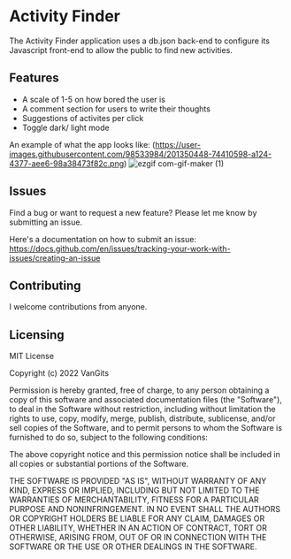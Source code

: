 # Activity Finder

The Activity Finder application uses a db.json back-end to configure its Javascript front-end to allow the public to find new activities.

## Features

- A scale of 1-5 on how bored the user is
- A comment section for users to write their thoughts
- Suggestions of activites per click
- Toggle dark/ light mode

An example of what the app looks like: 
(https://user-images.githubusercontent.com/98533984/201350448-74410598-a124-4377-aee6-98a38473f82c.png)
![ezgif com-gif-maker (1)](https://user-images.githubusercontent.com/98533984/201351456-c2bfe51e-dbed-4556-abfe-d34edd303027.gif)

## Issues

Find a bug or want to request a new feature? Please let me know by submitting an issue.

Here's a documentation on how to submit an issue:
https://docs.github.com/en/issues/tracking-your-work-with-issues/creating-an-issue

## Contributing

I welcome contributions from anyone.


## Licensing

MIT License

Copyright (c) 2022 VanGits

Permission is hereby granted, free of charge, to any person obtaining a copy
of this software and associated documentation files (the "Software"), to deal
in the Software without restriction, including without limitation the rights
to use, copy, modify, merge, publish, distribute, sublicense, and/or sell
copies of the Software, and to permit persons to whom the Software is
furnished to do so, subject to the following conditions:

The above copyright notice and this permission notice shall be included in all
copies or substantial portions of the Software.

THE SOFTWARE IS PROVIDED "AS IS", WITHOUT WARRANTY OF ANY KIND, EXPRESS OR
IMPLIED, INCLUDING BUT NOT LIMITED TO THE WARRANTIES OF MERCHANTABILITY,
FITNESS FOR A PARTICULAR PURPOSE AND NONINFRINGEMENT. IN NO EVENT SHALL THE
AUTHORS OR COPYRIGHT HOLDERS BE LIABLE FOR ANY CLAIM, DAMAGES OR OTHER
LIABILITY, WHETHER IN AN ACTION OF CONTRACT, TORT OR OTHERWISE, ARISING FROM,
OUT OF OR IN CONNECTION WITH THE SOFTWARE OR THE USE OR OTHER DEALINGS IN THE
SOFTWARE.
